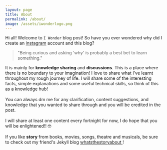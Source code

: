 ```yaml
---
layout: page
title: About
permalink: /about/
image: /assets/iwonderlogo.png
---
```


Hi all! Welcome to `I Wonder` blog post! So have you ever wondered why did I create an [instagram](https://www.instagram.com/i.wonder__/) account and this blog?

>"Being curious and asking 'why' is probably a best bet to learn something."

It is mainly for **knowledge sharing** and **discussions**. This is a place where there is no boundary to your imagination! I love to share what I've learnt throughout my rough journey of life. I will share some of the interesting facts, simple explanations and some useful technical skills, so think of this as a knowledge hub!
\
\
You can always dm me for any clarification, content suggestions, and knowledge that you wanted to share through and you will be credited in the post.
\
\
I will share at least one content every fortnight for now, I do hope that you will be enlightened!! 🤓
\
\
If you like **story** from books, movies, songs, theatre and musicals, be sure to check out my friend's Jekyll blog [whatsthestoryabout
](https://chuangcaleb.github.io/wtsa/)!
